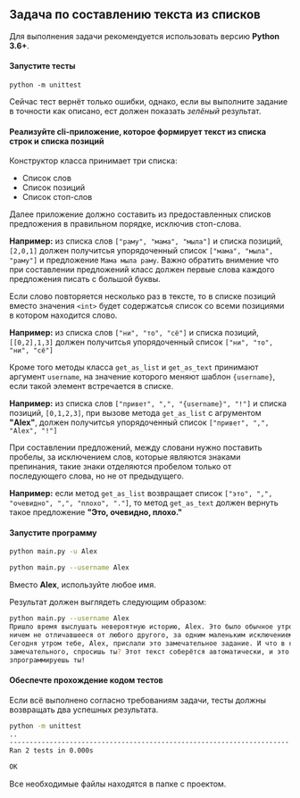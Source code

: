 ## Задача по составлению текста из списков
Для выполнения задачи рекомендуется использовать версию **Python 3.6+**.

#### Запустите тесты

`python -m unittest`

Сейчас тест вернёт только ошибки, однако, если вы выполните задание в точности как описано,
 ест должен показать *зелёный* результат.

#### Реализуйте cli-приложение, которое формирует текст из списка строк и списка позиций 

Конструктор класса принимает три списка:
- Список слов
- Список позиций
- Список стоп-слов

Далее приложение должно составить из предоставленных списков предложения в правильном
порядке, исключив стоп-слова.

**Например:** из списка слов `["раму", "мама", "мыла"]` и списка позиций, `[2,0,1]` должен
получитсья упорядоченный список `["мама", "мыла", "раму"]` и предложение `Мама мыла раму`.
Важно обратить внимение что при составлении предложений класс должен первые слова каждого
предложения писать с большой буквы.

Если слово повторяется несколько раз в тексте, то в списке позиций вместо значения `<int>`
будет содержатсья список со всеми позициями в котором находится слово.

**Например:** из списка слов `["ни", "то", "сё"]` и списка позиций, `[[0,2],1,3]` должен
получитсья упорядоченный список `["ни", "то", "ни", "cё"]`

Кроме того методы класса `get_as_list` и `get_as_text` принимают аргумент `username`, на
значение которого меняют шаблон `{username}`, если такой элемент встречается в списке.

**Например:** из списка слов `["привет", ",", "{username}", "!"]` и списка позиций, 
`[0,1,2,3]`, при вызове метода `get_as_list` с агрументом **"Alex"**, должен получитсья
упорядоченный список `["привет", ",", "Alex", "!"]`

При составлении предложений, между словани нужно поставить пробелы, за исключением
слов, которые являются знаками препинания, такие знаки отделяются пробелом только от 
последующего слова, но не от предыдущего.

**Например:** если метод `get_as_list` возвращает список
`["это", ",", "очевидно", ",", "плохо", "."]`, то метод `get_as_text` должен вернуть
такое предложение **"Это, очевидно, плохо."**


#### Запустите программу

```bash
python main.py -u Alex
```

```bash
python main.py --username Alex
```

Вместо **Alex**, используйте любое имя.

Результат должен выглядеть следующим образом:
```bash
python main.py --username Alex
Пришло время выслушать невероятную историю, Alex. Это было обычное утро,
ничем не отличавшееся от любого другого, за одним маленьким исключением.
Сегодня утром тебе, Alex, прислали это замечательное задание. И что в нём
замечательного, спросишь ты? Этот текст соберётся автоматически, и это
зпрограммируешь ты!
```

#### Обеспечте прохождение кодом тестов
Если всё выполнено согласно требованиям задачи, тесты должны возвращать два успешных
результата.
```bash
python -m unittest
..
----------------------------------------------------------------------
Ran 2 tests in 0.000s

OK
```

Все необходимые файлы находятся в папке с проектом.

